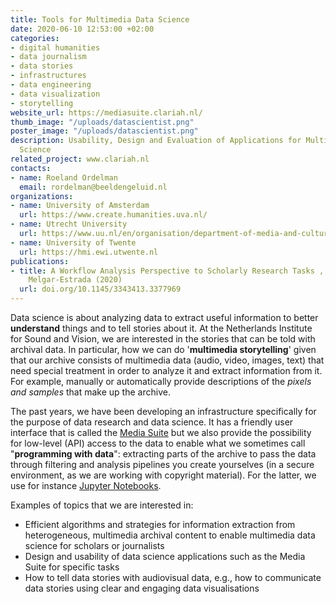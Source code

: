 ```yaml
---
title: Tools for Multimedia Data Science
date: 2020-06-10 12:53:00 +02:00
categories:
- digital humanities
- data journalism
- data stories
- infrastructures
- data engineering
- data visualization
- storytelling
website_url: https://mediasuite.clariah.nl/
thumb_image: "/uploads/datascientist.png"
poster_image: "/uploads/datascientist.png"
description: Usability, Design and Evaluation of Applications for Multimedia Data
  Science
related_project: www.clariah.nl
contacts:
- name: Roeland Ordelman
  email: rordelman@beeldengeluid.nl
organizations:
- name: University of Amsterdam
  url: https://www.create.humanities.uva.nl/
- name: Utrecht University
  url: https://www.uu.nl/en/organisation/department-of-media-and-culture-studies
- name: University of Twente
  url: https://hmi.ewi.utwente.nl
publications:
- title: A Workflow Analysis Perspective to Scholarly Research Tasks , Koolen, Kumpulainen,
    Melgar-Estrada (2020)
  url: doi.org/10.1145/3343413.3377969
---
```


Data science is about analyzing data to extract useful information to better **understand** things and to tell stories about it. At the Netherlands Institute for Sound and Vision, we are interested in the stories that can be told with archival data. In particular, how we can do '**multimedia storytelling**' given that our archive consists of multimedia data (audio, video, images, text) that need special treatment in order to analyze it and extract information from it. For example, manually or automatically provide descriptions of the *pixels and samples* that make up the archive.

The past years, we have been developing an infrastructure specifically for the purpose of data research and data science. It has a friendly user interface that is called the [Media Suite](https://mediasuite.clariah.nl/) but we also provide the possibility for low-level (API) access to the data to enable what we sometimes call "**programming with data**": extracting parts of the archive to pass the data through filtering and analysis pipelines you create yourselves (in a secure environment, as we are working with copyright material). For the latter, we use for instance [Jupyter Notebooks](https://jupyter.org/).

Examples of topics that we are interested in:
* Efficient algorithms and strategies for information extraction from heterogeneous, multimedia archival content to enable multimedia data science for scholars or journalists 
* Design and usability of data science applications such as the Media Suite for specific tasks 
* How to tell data stories with audiovisual data, e.g., how to communicate data stories using clear and engaging data visualisations

